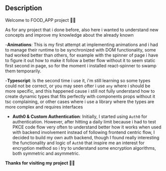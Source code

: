 ## Description

Welcome to FOOD_APP project ✌🏼

As for any project that i done before, also here i wanted to understand new concepts and improve my knowledge about the already known

-**Animations**:
This is my first attempt at implementing animations and i had to manage their runtime to be synchronized with DOM functionality, some had worked better than others, for example with the spinner of page i have to figure it out how to make it follow a better flow without it to seem static first second in page, so for the moment i installed react-spinner to swamp them temporarily.

-**Typescript**:
Is the second time i use it, i'm still learning so some types could not be correct, or you may seen ofter i use `any` where i should be more specific, and this happened cause i still not fully understand how to create dynamic types that fits perfectly with components props without it tsc complaining, or other cases where i use a library where the types are more complex and requires interfaces

- **Auth0 & Custom Authentication**:
  Initially, I started using `Auth0` for authentication. However, after hitting a daily limit because i had to test PKCE code flow very often to understand better how it works when used with backend involvement instead of following frontend centric flow, I decided to build my own auth backend, though I found really interesting the functionality and logic of `Auth0` that inspire me an interest for encryption method so i try to understand some encryption algorithms, both symmetric and asymmetric.

**Thanks for visiting my project ✌🏼**

